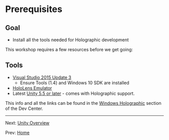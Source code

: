 # Prerequisites

## Goal

* Install all the tools needed for Holographic development

This workshop requires a few resources before we get going:

## Tools

* [Visual Studio 2015 Update 3](https://developer.microsoft.com/en-us/windows/downloads)
  * Ensure Tools \(1.4\) and Windows 10 SDK are installed
* [HoloLens Emulator](http://go.microsoft.com/fwlink/?LinkID=823018)
* Latest [Unity 5.5 or later](https://store.unity.com/download?ref=personal) - comes with Holographic support.

This info and all the links can be found in the [Windows Holographic](https://developer.microsoft.com/en-us/windows/holographic/install_the_tools) section of the Dev Center.

---

Next: [Unity Overview](/hello-world/2-unity-overview.md)

Prev: [Home](index.md)

